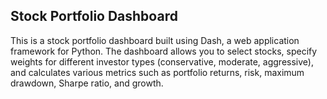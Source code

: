 ## Stock Portfolio Dashboard

This is a stock portfolio dashboard built using Dash, a web application framework for Python. 
The dashboard allows you to select stocks, specify weights for different investor types (conservative, moderate, aggressive), 
and calculates various metrics such as portfolio returns, risk, maximum drawdown, Sharpe ratio, and growth.
